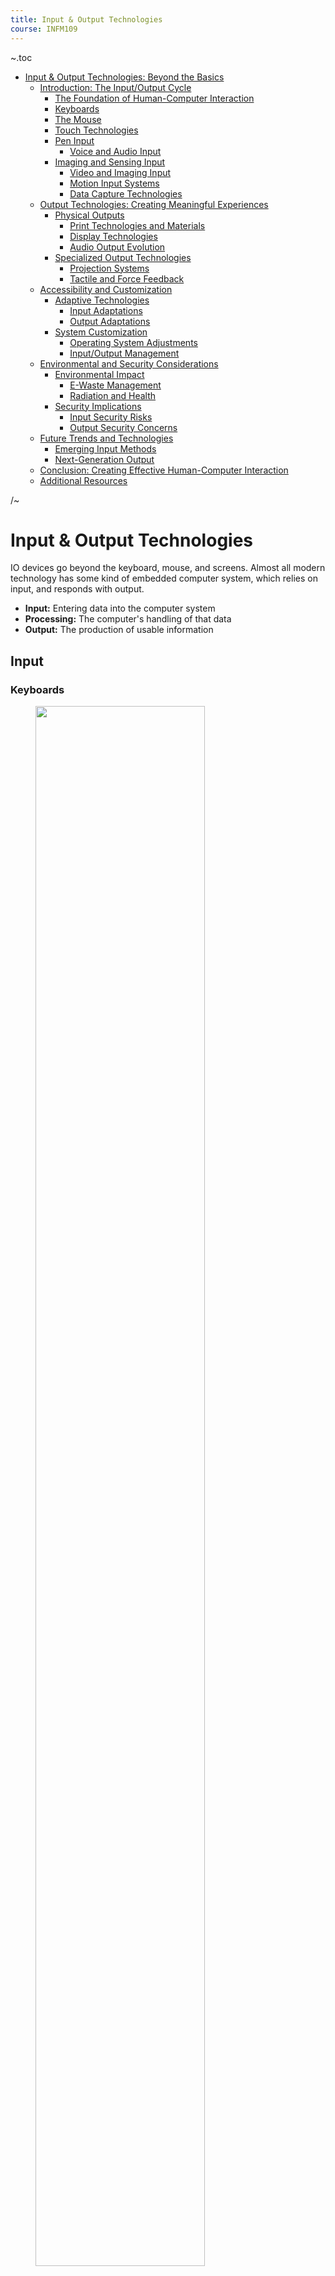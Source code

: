 ```yaml
---
title: Input & Output Technologies
course: INFM109
---
```


~.toc

- [Input \& Output Technologies: Beyond the Basics](#input--output-technologies-beyond-the-basics)
  - [Introduction: The Input/Output Cycle](#introduction-the-inputoutput-cycle)
    - [The Foundation of Human-Computer Interaction](#the-foundation-of-human-computer-interaction)
    - [Keyboards](#keyboards)
    - [The Mouse](#the-mouse)
    - [Touch Technologies](#touch-technologies)
    - [Pen Input](#pen-input)
      - [Voice and Audio Input](#voice-and-audio-input)
    - [Imaging and Sensing Input](#imaging-and-sensing-input)
      - [Video and Imaging Input](#video-and-imaging-input)
      - [Motion Input Systems](#motion-input-systems)
      - [Data Capture Technologies](#data-capture-technologies)
  - [Output Technologies: Creating Meaningful Experiences](#output-technologies-creating-meaningful-experiences)
    - [Physical Outputs](#physical-outputs)
      - [Print Technologies and Materials](#print-technologies-and-materials)
      - [Display Technologies](#display-technologies)
      - [Audio Output Evolution](#audio-output-evolution)
    - [Specialized Output Technologies](#specialized-output-technologies)
      - [Projection Systems](#projection-systems)
      - [Tactile and Force Feedback](#tactile-and-force-feedback)
  - [Accessibility and Customization](#accessibility-and-customization)
    - [Adaptive Technologies](#adaptive-technologies)
      - [Input Adaptations](#input-adaptations)
      - [Output Adaptations](#output-adaptations)
    - [System Customization](#system-customization)
      - [Operating System Adjustments](#operating-system-adjustments)
      - [Input/Output Management](#inputoutput-management)
  - [Environmental and Security Considerations](#environmental-and-security-considerations)
    - [Environmental Impact](#environmental-impact)
      - [E-Waste Management](#e-waste-management)
      - [Radiation and Health](#radiation-and-health)
    - [Security Implications](#security-implications)
      - [Input Security Risks](#input-security-risks)
      - [Output Security Concerns](#output-security-concerns)
  - [Future Trends and Technologies](#future-trends-and-technologies)
    - [Emerging Input Methods](#emerging-input-methods)
    - [Next-Generation Output](#next-generation-output)
  - [Conclusion: Creating Effective Human-Computer Interaction](#conclusion-creating-effective-human-computer-interaction)
  - [Additional Resources](#additional-resources)

/~

# Input & Output Technologies

IO devices go beyond the keyboard, mouse, and screens. Almost all modern technology has some kind of embedded computer system, which relies on input, and responds with output.

- **Input:** Entering data into the computer system
- **Processing:** The computer's handling of that data
- **Output:** The production of usable information

## Input

### Keyboards

<figure>
    <span>
        <img src="https://techterms.com/img/xl/qwerty_117.jpg" style="width: 80%;height: auto;">
    </span>
</figure>

~.focusContent.note

_Why are the Keys this Way?:_

The QWERTY layout was designed in the 1870s to solve a mechanical problem:

When typists hit keys too quickly on early typewriters, the type bars would jam together. The solution was to arrange commonly used letter combinations so their type bars were far apart from each other, reducing the likelihood of jamming.

/~

- One of the first IO devices (before the mouse)
- **Beyond QWERTY:**
  - Why QWERTY persists despite more efficient layouts
  - Dvorak, Colemak, and other alternative layouts

<figure>
    <span>
        <img src="https://m.media-amazon.com/images/I/818nxWlvBeL.jpg" style="width: 80%;height: auto;">
    </span>
</figure>

- **Specialized keyboards:**
  - Ergonomic designs: Split, contoured, vertical
  - Programmable keys and customization potential

### The Mouse

<figure>
    <span>
        <img src="https://images.computerhistory.org/revonline/images/102633685p-03-03.jpg?w=600" style="width: 100%;height: auto;">
    </span>
</figure>

~.focusContent.note

_A Wooden Mouse:_

The first computer mouse was made of wood in the 1960s.

/~

- **Mouse variations:**

  - **_Optical_**: Uses LED light and optical sensor to track movement on most surfaces
  - **_Laser_**: Higher precision tracking using laser technology
    - _Warning: Can be dangerous to eyes - keep away from children and pets_
  - **_DPI (Dots Per Inch)_**:
    - Specification that determines mouse cursor movement sensitivity; may want higher DPI for precision editing

- **Touchpads**
  - Multi-touch gesture support (scroll, zoom, rotate)
  - Offer _**gesture**_ support
  - Common in laptops but also available as standalone devices

### Touch Technologies

~.focusContent.note

_Capacitive Touchscreens:_

Most modern touch screens do not respond to pressure. They work by detecting the electrical conductivity of our fingers disrupting the electrical field of the screen.

This kind of screen is called a _**capacitive touchscreen**_.

This explains why your phone doesn't respond well under certain conditions:

- Wearing gloves - gloves insulate the electrical conductivity
- Hands are wet - water insulates the electrical conductivity
- Plastic screen protectors - plastic insulates the electrical conductivity
- Only part of screen works - moisture or pressure around the edges of the screen can disrupt the electrical field

This is why you can't use a capacitive stylus on a capacitive touchscreen.

/~

- **Touch interaction techniques:**
  - Single Tap (select)
  - Double Tap (open)
  - Long Press (context menu)
  - Multi-finger gestures (pinch to zoom, rotate)
  - ...

~.focusContent.exercise

**Quiz:**

List one device aside from computers, tables, and phones that uses touch as an input method.

/~

### Pen Input

<figure>
    <span>
        <img src="https://m.media-amazon.com/images/I/517gyn5FzAL._AC_UF894,1000_QL80_.jpg" style="width: 80%;height: auto;">
    </span>
</figure>

- **Professional applications:**
  - Graphics tablets
  - Digital annotation and note-taking
  - Digital signatures
- **Practical takeaway:** Handwritten digital notes improve retention compared to typing (research-backed). This also applies to traditional pen and paper note taking.

### Voice and Audio Input

~.focusContent.note

_Voice Recognition:_

With modern voice regognition, devices are more likely to understand you if you speak naturally than if you over-enunciate.

This is due to _**machine learning**_, which teaches computers how to understand based on actual samples of human speech rather than "dissecting" parts of sounds.

The computer takes into account:

- _**Phonetics**_ - the individual sounds of your speech
- _**Prosody**_ - the rhythm and intonation of your speech
- _**Context**_ - the context of words within speech

/~

- **Real-world applications:**
  - Accessibility and convenience features (e.g. voice control)
  - Transcription (e.g. YouTube captions)
  - Linguistic translation

### Video and Imaging Input

~.focusContent.note

_Is it Paranoid to Cover your Webcam?:_

Not according to former FBI Director James Comey.

<iframe width="560" height="315" src="https://www.youtube.com/embed/nThtJj6vTbg?si=h4i8s-8wt8kQiMSg" title="YouTube video player" frameborder="0" allow="accelerometer; autoplay; clipboard-write; encrypted-media; gyroscope; picture-in-picture; web-share" referrerpolicy="strict-origin-when-cross-origin" allowfullscreen></iframe>

/~

- **Professional applications:**

  - Video conferencing
  - Baby and pet monitoring
  - Security cameras

- **Other interesting applications:**

  - Plant health monitoring (cameras detect stress before visible to humans)
  - Sleep studies (infrared cameras track movement patterns)
  - Wildlife research (automated species identification)
  - Sports player analysis (facial expressions, movement patterns, stress indicators)
  - Quality control (AI-powered manufacturing inspection)

- **Practical takeaway:** Lighting affects camera quality more than most hardware upgrades. Try adjusting lighting before buying a new webcam.

### Motion Input Systems

<figure>
    <span>
        <img src="https://imgix.ranker.com/user_node_img/67/1336538/original/jurassic-world-photo-u14?auto=format&q=60&fit=crop&fm=pjpg&dpr=2&w=500" style="width: 70%;height: auto;">
    </span>
    <figcaption>
        <p>Velociraptors...</p>
    </figcaption>
</figure>

~.focusContent.note

_From Medicine to Video_

Motion capture, or "mocap," started as a tool for studying human movement patterns and biomechanics, particularly in fields like gait analysis.

/~

- **Common Applications:**
  - Digital animation
  - Medical rehabilitation (Step and limb movement tracking)
  - Security systems (_**LIDAR = Light Detection and Ranging**_)

### Locational Technologies

~.focusContent.note

_Einstein and GPS:_

GPS satellites must account for Einstein's theory of relativity! The satellites' atomic clocks run slightly faster (about 38 microseconds per day) than Earth-based clocks due to weaker gravitational forces in orbit.

Without compensating for this effect, GPS would cause a position error on Earth of about 11 kilometers per day.

/~

- **Global Positioning System (GPS):**

  - Satellite-based navigation
  - Precision within meters
  - Used in navigation, tracking, and timing applications

- **Indoor Positioning Systems:**

  - RFID/NFC - short-range identification (access cards, payments)
  - QR codes - visual scanning for location/information
  - Wi-Fi/Bluetooth - device tracking and navigation

- **Applications:**

  - Navigation and wayfinding
  - Asset tracking (shipping, fleet tracking, inventory, etc.)
  - Location-based services (recommendations, etc.)
  - Emergency response (search and rescue, COVID-19 contact tracing)
  - Geofencing

~.focusContent.note

_What is Geofencing?:_

_**Geofencing**_ creates a virtual boundary around a geographic area. When a device enters or leaves this boundary, it can trigger specific actions. For example:

- A store might send you a coupon when you walk nearby
- Your smart thermostat could adjust the temperature when you get home
- Parents can get alerts if their child leaves a designated safe zone

/~

## Output

### Print Technologies and Materials

<iframe width="560" height="315" src="https://www.youtube.com/embed/NM8z7j7yUHE?si=2YvEVFZH036vR3Qp" title="YouTube video player" frameborder="0" allow="accelerometer; autoplay; clipboard-write; encrypted-media; gyroscope; picture-in-picture; web-share" referrerpolicy="strict-origin-when-cross-origin" allowfullscreen></iframe>

- Paper printers
- 3D printers

### Display Technologies

- **Modern Display Types:**
  - _**LCD (Liquid Crystal Display)**_ and _**LED (Light Emitting Diode)**_: Common in laptops and monitors
  - _**OLED (Organic Light Emitting Diode)**_: Better contrast, used in phones and high-end displays
  - _**E-ink (Electrophoretic Ink)**_: Paper-like display used in e-readers

~.focusContent.lookout

_Eye Strain Tip:_

<figure>
    <span>
        <img src="https://biotechhealthcare.com/wp-content/uploads/2025/02/How-Does-the-20-20-20-Rule-Prevent-Eye-Strain-scaled.jpg" style="width: 100%;height: auto;">
    </span>
</figure>

Working on a screen can cause:

- Dry eyes
- Blurred / unfocused vision
- Headaches / migraines

Your health is important!

/~

### Audio Output

- **Professional applications:**

  - Conferencing
  - Media creation/production

- **Other interesting applications:**

  - Active _**SONAR**_ (Sound Navigation and Ranging)
    - Geolocation
    - Topographic mapping
    - Military applications

## Future Trends and Technologies

### Emerging Input Methods

<figure>
    <span>
        <img src="https://imageio.forbes.com/blogs-images/bernardmarr/files/2018/07/AdobeStock_124464399-1200x800.jpeg?format=jpg&height=900&width=1600&fit=bounds" style="width: 100%;height: auto;">
    </span>
</figure>

- **Augmented reality:**
  - Information overlay on top of real-world view
- **Virtual reality:**
  - Complete immersion in a simulated environment
- **Brain-computer interfaces:**
  - New non-invasive modalities
  - Physical applications (restoring paralyzed limbs, ALS or "locked-in syndrome" communication, neurological monitoring)
  - Cognitive applications (attention, working memory, treatment of PTSD and depression)

~.focusContent.exercise

**Quiz:**

Think of one application where augmented reality is currently being used, or may be used in the future.

**Case Study:**

Read on your own.

[Promising applications of non-invasive
brain stimulation on military cognition
enhancement: a long way to go](https://pmc.ncbi.nlm.nih.gov/articles/PMC10618962/pdf/gpsych-2023-101264.pdf)

/~
